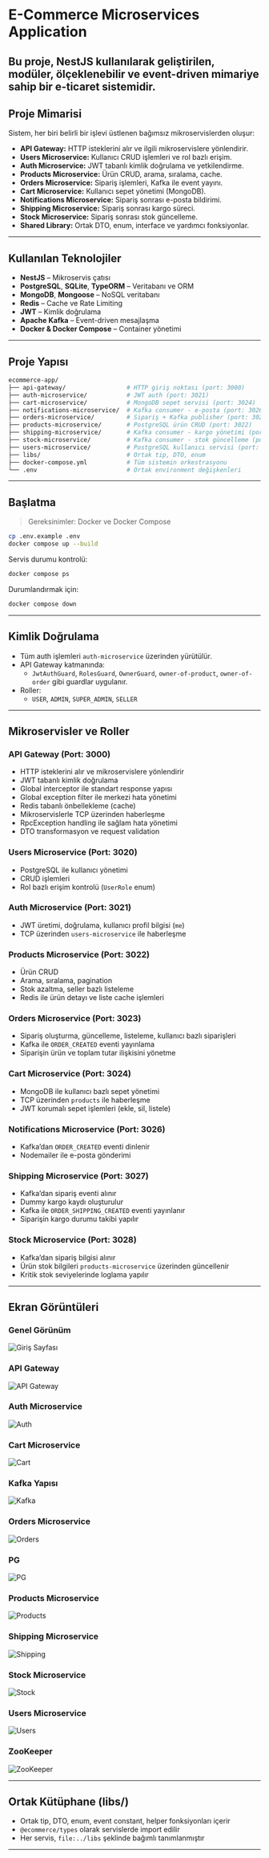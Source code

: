#  E-Commerce Microservices Application

Bu proje, **NestJS** kullanılarak geliştirilen, modüler, ölçeklenebilir ve event-driven mimariye sahip bir e-ticaret sistemidir.
---

##  Proje Mimarisi

Sistem, her biri belirli bir işlevi üstlenen bağımsız mikroservislerden oluşur:

- **API Gateway:** HTTP isteklerini alır ve ilgili mikroservislere yönlendirir.
- **Users Microservice:** Kullanıcı CRUD işlemleri ve rol bazlı erişim.
- **Auth Microservice:** JWT tabanlı kimlik doğrulama ve yetkilendirme.
- **Products Microservice:** Ürün CRUD, arama, sıralama, cache.
- **Orders Microservice:** Sipariş işlemleri, Kafka ile event yayını.
- **Cart Microservice:** Kullanıcı sepet yönetimi (MongoDB).
- **Notifications Microservice:** Sipariş sonrası e-posta bildirimi.
- **Shipping Microservice:** Sipariş sonrası kargo süreci.
- **Stock Microservice:** Sipariş sonrası stok güncelleme.
- **Shared Library:** Ortak DTO, enum, interface ve yardımcı fonksiyonlar.

---

##  Kullanılan Teknolojiler

- **NestJS** – Mikroservis çatısı
- **PostgreSQL**, **SQLite**, **TypeORM** – Veritabanı ve ORM
- **MongoDB**, **Mongoose** – NoSQL veritabanı
- **Redis** – Cache ve Rate Limiting
- **JWT** – Kimlik doğrulama
- **Apache Kafka** – Event-driven mesajlaşma
- **Docker & Docker Compose** – Container yönetimi

---

##  Proje Yapısı

```bash
ecommerce-app/
├── api-gateway/                 # HTTP giriş noktası (port: 3000)
├── auth-microservice/           # JWT auth (port: 3021)
├── cart-microservice/           # MongoDB sepet servisi (port: 3024)
├── notifications-microservice/  # Kafka consumer - e-posta (port: 3026)
├── orders-microservice/         # Sipariş + Kafka publisher (port: 3023)
├── products-microservice/       # PostgreSQL ürün CRUD (port: 3022)
├── shipping-microservice/       # Kafka consumer - kargo yönetimi (port: 3027)
├── stock-microservice/          # Kafka consumer - stok güncelleme (port: 3028)
├── users-microservice/          # PostgreSQL kullanıcı servisi (port: 3020)
├── libs/                        # Ortak tip, DTO, enum
├── docker-compose.yml           # Tüm sistemin orkestrasyonu
└── .env                         # Ortak environment değişkenleri
```

---

##  Başlatma

> Gereksinimler: Docker ve Docker Compose

```bash
cp .env.example .env
docker compose up --build
```

Servis durumu kontrolü:

```bash
docker compose ps
```

Durumlandırmak için:

```bash
docker compose down
```

---

##  Kimlik Doğrulama

- Tüm auth işlemleri `auth-microservice` üzerinden yürütülür.
- API Gateway katmanında:
  - `JwtAuthGuard`, `RolesGuard`, `OwnerGuard`, `owner-of-product`, `owner-of-order` gibi guardlar uygulanır.
- Roller:
  - `USER`, `ADMIN`, `SUPER_ADMIN`, `SELLER`

---

##  Mikroservisler ve Roller

### API Gateway (Port: 3000)
- HTTP isteklerini alır ve mikroservislere yönlendirir
- JWT tabanlı kimlik doğrulama
- Global interceptor ile standart response yapısı
- Global exception filter ile merkezi hata yönetimi
- Redis tabanlı önbellekleme (cache)
- Mikroservislerle TCP üzerinden haberleşme
- RpcException handling ile sağlam hata yönetimi
- DTO transformasyon ve request validation

### Users Microservice (Port: 3020)
- PostgreSQL ile kullanıcı yönetimi
- CRUD işlemleri
- Rol bazlı erişim kontrolü (`UserRole` enum)

### Auth Microservice (Port: 3021)
- JWT üretimi, doğrulama, kullanıcı profil bilgisi (`me`)
- TCP üzerinden `users-microservice` ile haberleşme

### Products Microservice (Port: 3022)
- Ürün CRUD
- Arama, sıralama, pagination
- Stok azaltma, seller bazlı listeleme
- Redis ile ürün detayı ve liste cache işlemleri

### Orders Microservice (Port: 3023)
- Sipariş oluşturma, güncelleme, listeleme, kullanıcı bazlı siparişleri
- Kafka ile `ORDER_CREATED` eventi yayınlama
- Siparişin ürün ve toplam tutar ilişkisini yönetme

### Cart Microservice (Port: 3024)
- MongoDB ile kullanıcı bazlı sepet yönetimi
- TCP üzerinden `products` ile haberleşme
- JWT korumalı sepet işlemleri (ekle, sil, listele)

### Notifications Microservice (Port: 3026)
- Kafka’dan `ORDER_CREATED` eventi dinlenir
- Nodemailer ile e-posta gönderimi

### Shipping Microservice (Port: 3027)
- Kafka’dan sipariş eventi alınır
- Dummy kargo kaydı oluşturulur
- Kafka ile `ORDER_SHIPPING_CREATED` eventi yayınlanır
- Siparişin kargo durumu takibi yapılır

### Stock Microservice (Port: 3028)
- Kafka’dan sipariş bilgisi alınır
- Ürün stok bilgileri `products-microservice` üzerinden güncellenir
- Kritik stok seviyelerinde loglama yapılır

---

##  Ekran Görüntüleri

### Genel Görünüm
![Giriş Sayfası](./screenshots/1.png)

### API Gateway
![API Gateway](./screenshots/api.png)

### Auth Microservice
![Auth](./screenshots/auth.png)

### Cart Microservice
![Cart](./screenshots/cart.png)

### Kafka Yapısı
![Kafka](./screenshots/kafka.png)

### Orders Microservice
![Orders](./screenshots/order.png)

### PG
![PG](./screenshots/pg.png)

### Products Microservice
![Products](./screenshots/product.png)

### Shipping Microservice
![Shipping](./screenshots/shipping.png)

### Stock Microservice
![Stock](./screenshots/stock.png)

### Users Microservice
![Users](./screenshots/user.png)

### ZooKeeper
![ZooKeeper](./screenshots/zoo.png)

---

##  Ortak Kütüphane (libs/)

- Ortak tip, DTO, enum, event constant, helper fonksiyonları içerir
- `@ecommerce/types` olarak servislerde import edilir
- Her servis, `file:../libs` şeklinde bağımlı tanımlanmıştır

---
